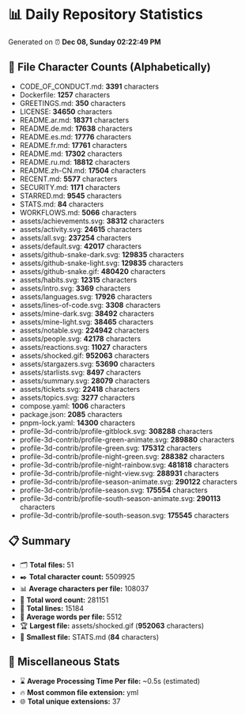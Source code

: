# 📊 Daily Repository Statistics
Generated on ⏰ **Dec 08, Sunday 02:22:49 PM**

## 📂 File Character Counts (Alphabetically)
- CODE_OF_CONDUCT.md: **3391** characters
- Dockerfile: **1257** characters
- GREETINGS.md: **350** characters
- LICENSE: **34650** characters
- README.ar.md: **18371** characters
- README.de.md: **17638** characters
- README.es.md: **17776** characters
- README.fr.md: **17761** characters
- README.md: **17302** characters
- README.ru.md: **18812** characters
- README.zh-CN.md: **17504** characters
- RECENT.md: **5577** characters
- SECURITY.md: **1171** characters
- STARRED.md: **9545** characters
- STATS.md: **84** characters
- WORKFLOWS.md: **5066** characters
- assets/achievements.svg: **38312** characters
- assets/activity.svg: **24615** characters
- assets/all.svg: **237254** characters
- assets/default.svg: **42017** characters
- assets/github-snake-dark.svg: **129835** characters
- assets/github-snake-light.svg: **129835** characters
- assets/github-snake.gif: **480420** characters
- assets/habits.svg: **12315** characters
- assets/intro.svg: **3369** characters
- assets/languages.svg: **17926** characters
- assets/lines-of-code.svg: **3308** characters
- assets/mine-dark.svg: **38492** characters
- assets/mine-light.svg: **38465** characters
- assets/notable.svg: **224942** characters
- assets/people.svg: **42178** characters
- assets/reactions.svg: **11027** characters
- assets/shocked.gif: **952063** characters
- assets/stargazers.svg: **53690** characters
- assets/starlists.svg: **8497** characters
- assets/summary.svg: **28079** characters
- assets/tickets.svg: **22418** characters
- assets/topics.svg: **3277** characters
- compose.yaml: **1006** characters
- package.json: **2085** characters
- pnpm-lock.yaml: **14300** characters
- profile-3d-contrib/profile-gitblock.svg: **308288** characters
- profile-3d-contrib/profile-green-animate.svg: **289880** characters
- profile-3d-contrib/profile-green.svg: **175312** characters
- profile-3d-contrib/profile-night-green.svg: **288382** characters
- profile-3d-contrib/profile-night-rainbow.svg: **481818** characters
- profile-3d-contrib/profile-night-view.svg: **288931** characters
- profile-3d-contrib/profile-season-animate.svg: **290122** characters
- profile-3d-contrib/profile-season.svg: **175554** characters
- profile-3d-contrib/profile-south-season-animate.svg: **290113** characters
- profile-3d-contrib/profile-south-season.svg: **175545** characters

## 📋 Summary
- 🗂️ **Total files:** 51
- ✒️ **Total character count:** 5509925
- 📊 **Average characters per file:** 108037
- 📝 **Total word count:** 281151
- 🧾 **Total lines:** 15184
- 📐 **Average words per file:** 5512
- 🏆 **Largest file:** assets/shocked.gif (**952063** characters)
- 🥉 **Smallest file:** STATS.md (**84** characters)

## 🌟 Miscellaneous Stats
- ⌛ **Average Processing Time Per file:** ~0.5s (estimated)
- 🔥 **Most common file extension:** yml
- 🌐 **Total unique extensions:** 37
